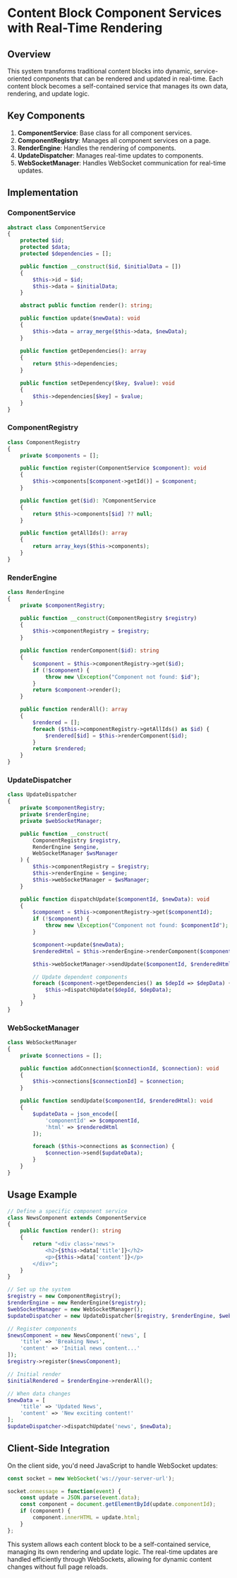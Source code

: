 # Content Block Component Services with Real-Time Rendering

## Overview

This system transforms traditional content blocks into dynamic, service-oriented components that can be rendered and updated in real-time. Each content block becomes a self-contained service that manages its own data, rendering, and update logic.

## Key Components

1. **ComponentService**: Base class for all component services.
2. **ComponentRegistry**: Manages all component services on a page.
3. **RenderEngine**: Handles the rendering of components.
4. **UpdateDispatcher**: Manages real-time updates to components.
5. **WebSocketManager**: Handles WebSocket communication for real-time updates.

## Implementation

### ComponentService

```php
abstract class ComponentService
{
    protected $id;
    protected $data;
    protected $dependencies = [];

    public function __construct($id, $initialData = [])
    {
        $this->id = $id;
        $this->data = $initialData;
    }

    abstract public function render(): string;

    public function update($newData): void
    {
        $this->data = array_merge($this->data, $newData);
    }

    public function getDependencies(): array
    {
        return $this->dependencies;
    }

    public function setDependency($key, $value): void
    {
        $this->dependencies[$key] = $value;
    }
}
```

### ComponentRegistry

```php
class ComponentRegistry
{
    private $components = [];

    public function register(ComponentService $component): void
    {
        $this->components[$component->getId()] = $component;
    }

    public function get($id): ?ComponentService
    {
        return $this->components[$id] ?? null;
    }

    public function getAllIds(): array
    {
        return array_keys($this->components);
    }
}
```

### RenderEngine

```php
class RenderEngine
{
    private $componentRegistry;

    public function __construct(ComponentRegistry $registry)
    {
        $this->componentRegistry = $registry;
    }

    public function renderComponent($id): string
    {
        $component = $this->componentRegistry->get($id);
        if (!$component) {
            throw new \Exception("Component not found: $id");
        }
        return $component->render();
    }

    public function renderAll(): array
    {
        $rendered = [];
        foreach ($this->componentRegistry->getAllIds() as $id) {
            $rendered[$id] = $this->renderComponent($id);
        }
        return $rendered;
    }
}
```

### UpdateDispatcher

```php
class UpdateDispatcher
{
    private $componentRegistry;
    private $renderEngine;
    private $webSocketManager;

    public function __construct(
        ComponentRegistry $registry,
        RenderEngine $engine,
        WebSocketManager $wsManager
    ) {
        $this->componentRegistry = $registry;
        $this->renderEngine = $engine;
        $this->webSocketManager = $wsManager;
    }

    public function dispatchUpdate($componentId, $newData): void
    {
        $component = $this->componentRegistry->get($componentId);
        if (!$component) {
            throw new \Exception("Component not found: $componentId");
        }

        $component->update($newData);
        $renderedHtml = $this->renderEngine->renderComponent($componentId);

        $this->webSocketManager->sendUpdate($componentId, $renderedHtml);

        // Update dependent components
        foreach ($component->getDependencies() as $depId => $depData) {
            $this->dispatchUpdate($depId, $depData);
        }
    }
}
```

### WebSocketManager

```php
class WebSocketManager
{
    private $connections = [];

    public function addConnection($connectionId, $connection): void
    {
        $this->connections[$connectionId] = $connection;
    }

    public function sendUpdate($componentId, $renderedHtml): void
    {
        $updateData = json_encode([
            'componentId' => $componentId,
            'html' => $renderedHtml
        ]);

        foreach ($this->connections as $connection) {
            $connection->send($updateData);
        }
    }
}
```

## Usage Example

```php
// Define a specific component service
class NewsComponent extends ComponentService
{
    public function render(): string
    {
        return "<div class='news'>
            <h2>{$this->data['title']}</h2>
            <p>{$this->data['content']}</p>
        </div>";
    }
}

// Set up the system
$registry = new ComponentRegistry();
$renderEngine = new RenderEngine($registry);
$webSocketManager = new WebSocketManager();
$updateDispatcher = new UpdateDispatcher($registry, $renderEngine, $webSocketManager);

// Register components
$newsComponent = new NewsComponent('news', [
    'title' => 'Breaking News',
    'content' => 'Initial news content...'
]);
$registry->register($newsComponent);

// Initial render
$initialRendered = $renderEngine->renderAll();

// When data changes
$newData = [
    'title' => 'Updated News',
    'content' => 'New exciting content!'
];
$updateDispatcher->dispatchUpdate('news', $newData);
```

## Client-Side Integration

On the client side, you'd need JavaScript to handle WebSocket updates:

```javascript
const socket = new WebSocket('ws://your-server-url');

socket.onmessage = function(event) {
    const update = JSON.parse(event.data);
    const component = document.getElementById(update.componentId);
    if (component) {
        component.innerHTML = update.html;
    }
};
```

This system allows each content block to be a self-contained service, managing its own rendering and update logic. The real-time updates are handled efficiently through WebSockets, allowing for dynamic content changes without full page reloads.
